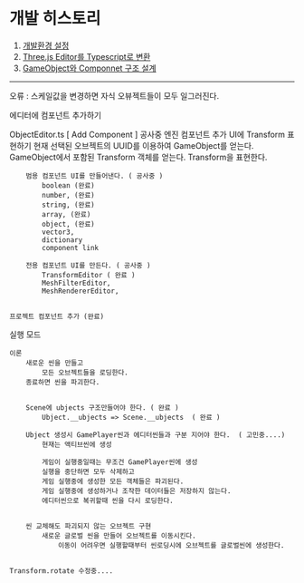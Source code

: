# 개발 히스토리

001. [개발환경 설정](./histories/001.md)
002. [Three.js Editor를 Typescript로 변환](./histories/002.md)
003. [GameObject와 Componnet 구조 설계](./histories/003.md)

----------------------------------------

오류 :
    스케일값을 변경하면 자식 오뷰젝트들이 모두 일그러진다.


에디터에 컴포넌트 추가하기

ObjectEditor.ts
    [ Add Component ] 공사중
    엔진 컴포넌트 추가
        UI에 Transform 표현하기
            현재 선택된 오브젝트의 UUID를 이용하여 GameObject를 얻는다.
            GameObject에서 포함된 Transform 객체를 얻는다.
            Transform을 표현한다.

        범용 컴포넌트 UI를 만들어낸다. ( 공사중 )
            boolean (완료)
            number, (완료)
            string, (완료)
            array, (완료)
            object, (완료)
            vector3,
            dictionary
            component link

        전용 컴포넌트 UI를 만든다. ( 공사중 )
            TransformEditor ( 완료 )
            MeshFilterEditor,
            MeshRendererEditor,


    프로젝트 컴포넌트 추가 (완료)

실행 모드

    이론
        새로운 씬을 만들고
            모든 오브젝트들을 로딩한다.
        종료하면 씬을 파괴한다.


        Scene에 ubjects 구조만들어야 한다. ( 완료 )
            Ubject.__ubjects => Scene.__ubjects  ( 완료 )

        Ubject 생성시 GamePlayer씬과 에디터씬들과 구분 지어야 한다.  ( 고민중....)
            현재는 액티브씬에 생성

            게임이 실행중일때는 무조건 GamePlayer씬에 생성
            실행을 중단하면 모두 삭제하고
            게임 실행중에 생성한 모든 객체들은 파괴된다.
            게임 실행중에 생성하거나 조작한 데이터들은 저장하지 않는다.
            에디터씬으로 복귀할때 씬을 다시 로딩한다.


        씬 교체해도 파괴되지 않는 오브젝트 구현
            새로운 글로벌 씬을 만들어 오브젝트를 이동시킨다.
                이동이 어려우면 실행할때부터 씬로딩시에 오브젝트를 글로벌씬에 생성한다.


    Transform.rotate 수정중....





